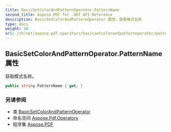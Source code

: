 ```yaml
---
title: BasicSetColorAndPatternOperator.PatternName
second_title: Aspose.PDF for .NET API Reference
description: BasicSetColorAndPatternOperator 属性。获取模式名称
type: docs
weight: 10
url: /zh/net/aspose.pdf.operators/basicsetcolorandpatternoperator/patternname/
---
```

## BasicSetColorAndPatternOperator.PatternName 属性

获取模式名称。

```csharp
public string PatternName { get; }
```

### 另请参阅

* 类 [BasicSetColorAndPatternOperator](../)
* 命名空间 [Aspose.Pdf.Operators](../../../aspose.pdf.operators/)
* 程序集 [Aspose.PDF](../../../)